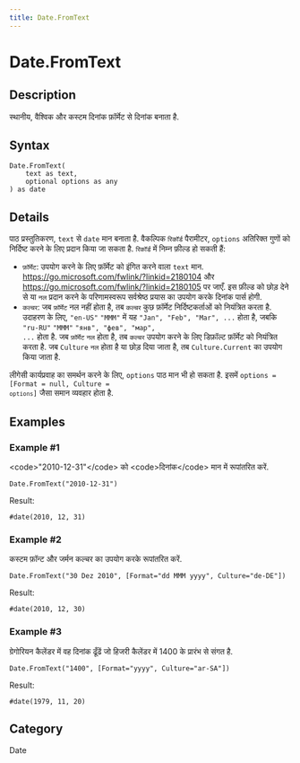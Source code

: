 ```yaml
---
title: Date.FromText
---
```


# Date.FromText


## Description

स्थानीय, वैश्विक और कस्टम दिनांक फ़ॉर्मेट से दिनांक बनाता है.


## Syntax

```powerquery
Date.FromText(
    text as text,
    optional options as any
) as date
```


## Details

पाठ प्रस्तुतिकरण, <code>text</code> से <code>date</code> मान बनाता है. वैकल्पिक <code>रिकॉर्ड</code> पैरामीटर, <code>options</code> अतिरिक्त गुणों को निर्दिष्ट करने के लिए प्रदान किया जा सकता है. <code>रिकॉर्ड</code> में निम्न फ़ील्ड हो सकती हैं:<ul>   <li><code>फ़ॉर्मेट</code>: उपयोग करने के लिए फ़ॉर्मेट को इंगित करने वाला <code>text</code> मान. https://go.microsoft.com/fwlink/?linkid=2180104 और https://go.microsoft.com/fwlink/?linkid=2180105 पर जाएँ. इस फ़ील्ड को छोड़ देने से या <code>नल</code> प्रदान करने के परिणामस्वरूप सर्वश्रेष्ठ प्रयास का उपयोग करके दिनांक पार्स होगी.</li>   <li><code>कल्चर</code>: जब <code>फ़ॉर्मेट</code> नल नहीं होता है, तब <code>कल्चर</code> कुछ फ़ॉर्मेट निर्दिष्टकर्ताओं को नियंत्रित करता है. उदाहरण के लिए, <code>"en-US"</code> <code>"MMM"</code> में यह <code>"Jan", "Feb", "Mar", ...</code> होता है, जबकि <code>"ru-RU"</code> <code>"MMM"</code> <code>"янв", "фев", "мар", ...</code> होता है. जब <code>फ़ॉर्मेट</code> <code>नल</code> होता है, तब <code>कल्चर</code> उपयोग करने के लिए डिफ़ॉल्ट फ़ॉर्मेट को नियंत्रित करता है. जब <code>Culture</code> <code>नल</code> होता है या छोड़ दिया जाता है, तब <code>Culture.Current</code> का उपयोग किया जाता है.</li></ul>लीगेसी कार्यप्रवाह का समर्थन करने के लिए, <code>options</code> पाठ मान भी हो सकता है. इसमें <code>options</code><code> = [Format = null, Culture = <code>options</code>]</code> जैसा समान व्यवहार होता है.


## Examples

### Example #1 
&lt;code&gt;&#34;2010-12-31&#34;&lt;/code&gt; को &lt;code&gt;दिनांक&lt;/code&gt; मान में रूपांतरित करें.
```powerquery
Date.FromText("2010-12-31")
```

Result: 
```powerquery
#date(2010, 12, 31)
```


### Example #2 
कस्टम फ़ॉन्ट और जर्मन कल्चर का उपयोग करके रूपांतरित करें.
```powerquery
Date.FromText("30 Dez 2010", [Format="dd MMM yyyy", Culture="de-DE"])
```

Result: 
```powerquery
#date(2010, 12, 30)
```


### Example #3 
ग्रेगोरियन कैलेंडर में वह दिनांक ढूँढें जो हिजरी कैलेंडर में 1400 के प्रारंभ से संगत है.
```powerquery
Date.FromText("1400", [Format="yyyy", Culture="ar-SA"])
```

Result: 
```powerquery
#date(1979, 11, 20)
```




## Category
Date
